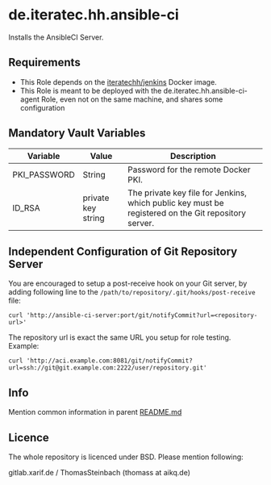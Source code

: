 # de.iteratec.hh.ansible-ci

Installs the AnsibleCI Server.

## Requirements

-   This Role depends on the [iteratechh/jenkins](https://hub.docker.com/r/iteratechh/jenkins/) Docker image.
-   This Role is meant to be deployed with the de.iteratec.hh.ansible-ci-agent Role, even not on the same machine, and shares some configuration

## Mandatory Vault Variables

| Variable      | Value              | Description                                                                                         |
| ------------- | ------------------ | --------------------------------------------------------------------------------------------------- |
| PKI\_PASSWORD | String             | Password for the remote Docker PKI.                                                                 |
| ID\_RSA       | private key string | The private key file for Jenkins, which public key must be registered on the Git repository server. |

## Independent Configuration of Git Repository Server

You are encouraged to setup a post-receive hook on your Git server, by adding following line to the `/path/to/repository/.git/hooks/post-receive` file:

    curl 'http://ansible-ci-server:port/git/notifyCommit?url=<repository-url>'

The repository url is exact the same URL you setup for role testing. Example:

    curl 'http://aci.example.com:8081/git/notifyCommit?url=ssh://git@git.example.com:2222/user/repository.git'

## Info

Mention common information in parent [README.md](../README.md)

## Licence

The whole repository is licenced under BSD. Please mention following:

gitlab.xarif.de / ThomasSteinbach (thomass at aikq.de)
